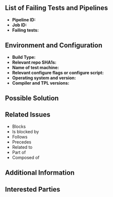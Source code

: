 <!---
List build type and brief reference to failing test in the Title above.
-->

<!---
Note that anything between these delimiters is a comment that will not appear in the issue description once created. Click on the Preview tab to see what everything will look like when you submit.
-->

<!---
Feel free to delete anything from this template that is not applicable to the issue you are submitting.
-->

<!---
Assignees:  If you know anyone who should likely tackle this issue, select them from the Assignees drop-down on the right.
-->

<!---
Labels:  Choose a label to indicate the type of issue, for instance, Bug Report, Documentation, Feature Request, etc.
This template is specifically for failing tests, so the label 'testing' might be appropriate.
-->

<!---
Boards: Make sure your issue will show up in the "Backlog" of our issue board. Drag it to the "In Progress" list when you start working on the issue.
-->

## List of Failing Tests and Pipelines
<!---
Tell us which tests are failing, which pipelines & jobs are affected, etc.

Link to a pipeline with <pipelineID> via: [<pipelineID>](https://gitlab.lrz.de/baci/baci/pipelines/<pipelineID>)
Link to a job with <jobID> via: [<jobID>](https://gitlab.lrz.de/baci/baci/-/jobs/<jobID>)
-->
* **Pipeline ID:**
* **Job ID:**
* **Failing tests:**

## Environment and Configuration
<!---
Include relevant details about the test environment such that we can replicate this issue.
-->
- **Build Type:**
- **Relevant repo SHA1s:**
- **Name of test machine:**
- **Relevant configure flags or configure script:**
- **Operating system and version:**
- **Compiler and TPL versions:**

## Possible Solution
<!---
Not obligatory, but suggest a fix for the bug or documentation, or suggest ideas on how to implement the addition or change.
-->

## Related Issues
<!---
If applicable, let everybody know how this is related to any other open issues:
-->
* Blocks
* Is blocked by
* Follows
* Precedes
* Related to
* Part of
* Composed of

## Additional Information
<!---
Anything else that might be helpful to know in addressing this issue:
* Summary of test failure (e.g. RESULT section from screen output)
* Test log file:
* When was the last time everything worked (date/time; SHA1s; etc.)?
* What did you do that made the bug rear its ugly head?
* What recent changes might have caused this test to fail?
-->

## Interested Parties
<!---
If there's anyone you think should be looped in on this issue, feel free to @mention them here.
-->
